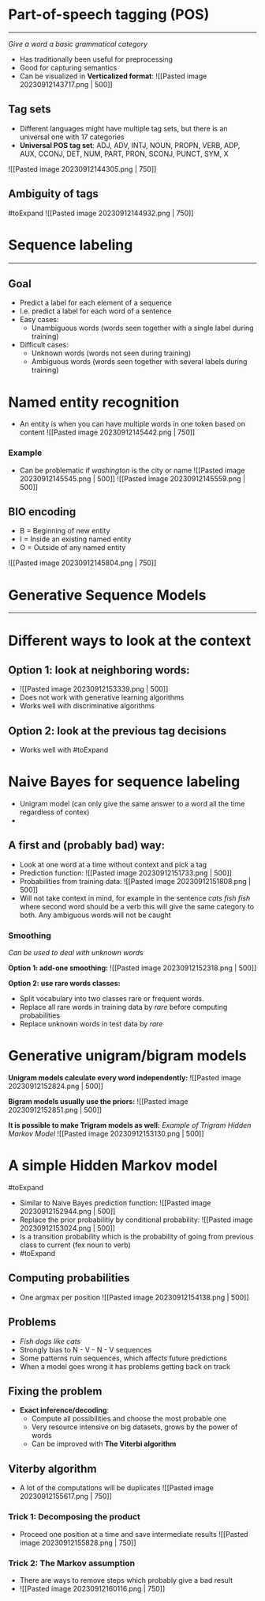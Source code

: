 
# Part-of-speech tagging (POS)
---
*Give a word a basic grammatical category*

* Has traditionally been useful for preprocessing
* Good for capturing semantics
* Can be visualized in **Verticalized format**:
	![[Pasted image 20230912143717.png | 500]]


## Tag sets

* Different languages might have multiple tag sets, but there is an universal one with 17 categories
* **Universal POS tag set**: ADJ, ADV, INTJ, NOUN, PROPN, VERB, ADP, AUX, CCONJ, DET, NUM, PART, PRON, SCONJ, PUNCT, SYM, X

![[Pasted image 20230912144305.png | 750]]

## Ambiguity of tags
#toExpand 
![[Pasted image 20230912144932.png | 750]]


# Sequence labeling
---
## Goal
* Predict a label for each element of a sequence 
* I.e. predict a label for each word of a sentence 
* Easy cases: 
	*  Unambiguous words (words seen together with a single label during training)
*  Difficult cases:
	* Unknown words (words not seen during training) 
	* Ambiguous words (words seen together with several labels during training)


# Named entity recognition

* An entity is when you can have multiple words in one token based on content
![[Pasted image 20230912145442.png | 750]]

### Example
* Can be problematic if *washington* is the city or name
![[Pasted image 20230912145545.png | 500]]
![[Pasted image 20230912145559.png | 500]]

## BIO encoding

* B = Beginning of new entity
* I = Inside an existing named entity 
* O = Outside of any named entity

![[Pasted image 20230912145804.png | 750]]


# Generative Sequence Models
---

# Different ways to look at the context

## Option 1: look at neighboring words:
* ![[Pasted image 20230912153339.png | 500]]
* Does not work with generative learning algorithms
* Works well with discriminative algorithms


## Option 2: look at the previous tag decisions
* Works well with #toExpand 


# Naive Bayes for sequence labeling

* Unigram model (can only give the same answer to a word all the time regardless of contex)
* 

## A first and (probably bad) way:
* Look at one word at a time without context and pick a tag
* Prediction function: ![[Pasted image 20230912151733.png | 500]]
* Probabilities from training data: ![[Pasted image 20230912151808.png | 500]]
* Will not take context in mind, for example in the sentence *cats fish fish* where second word should be a verb this will give the same category to both. Any ambiguous words will not be caught



### Smoothing
_Can be used to deal with unknown words_

**Option 1: add-one smoothing:** ![[Pasted image 20230912152318.png | 500]]

**Option 2: use rare words classes:**
* Split vocabulary into two classes rare or frequent words.
* Replace all rare words in training data by _rare_ before computing probabilities
* Replace unknown words in test data by _rare_


# Generative unigram/bigram models

**Unigram models calculate every word independently:**
![[Pasted image 20230912152824.png | 500]]

**Bigram models usually use the priors:**
![[Pasted image 20230912152851.png | 500]]

**It is possible to make Trigram models as well:**
*Example of Trigram Hidden Markov Model*
![[Pasted image 20230912153130.png | 500]]

# A simple Hidden Markov model

#toExpand 
* Similar to Naive Bayes prediction function: ![[Pasted image 20230912152944.png | 500]]
* Replace the prior probabilitiy by conditional probability: ![[Pasted image 20230912153024.png | 500]]
* Is a transition probability which is the probability of going from previous class to current (fex noun to verb)
* #toExpand 

## Computing probabilities
* One argmax per position ![[Pasted image 20230912154138.png | 500]]


## Problems
* *Fish dogs like cats*
* Strongly bias to N - V - N - V sequences
* Some patterns ruin sequences, which affects future predictions
* When a model goes wrong it has problems getting back on track


## Fixing the problem
* **Exact inference/decoding**:
	* Compute all possibilities and choose the most probable one
	* Very resource intensive on big datasets, grows by the power of words
	* Can be improved with **The Viterbi algorithm**


## Viterby algorithm
* A lot of the computations will be duplicates ![[Pasted image 20230912155617.png | 750]]
### Trick 1: Decomposing the product
* Proceed one position at a time and save intermediate results ![[Pasted image 20230912155828.png | 750]]
### Trick 2: The Markov assumption

* There are ways to remove steps which probably give a bad result
* ![[Pasted image 20230912160116.png | 750]]




